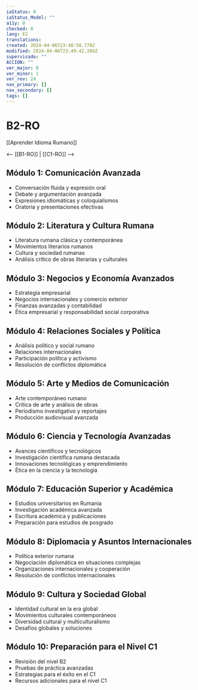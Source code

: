```yaml
---
iaStatus: 0
iaStatus_Model: ""
a11y: 0
checked: 0
lang: ES
translations: 
created: 2024-04-06T23:48:58.770Z
modified: 2024-04-06T23:49:42.269Z
supervisado: ""
ACCION: ""
ver_major: 0
ver_minor: 1
ver_rev: 24
nav_primary: []
nav_secondary: []
tags: []
---
```

# B2-RO

[[Aprender Idioma Rumano]]

<-- [[B1-RO]] | [[C1-RO]] -->

## Módulo 1: Comunicación Avanzada

- Conversación fluida y expresión oral
- Debate y argumentación avanzada
- Expresiones idiomáticas y coloquialismos
- Oratoria y presentaciones efectivas

## Módulo 2: Literatura y Cultura Rumana

- Literatura rumana clásica y contemporánea
- Movimientos literarios rumanos
- Cultura y sociedad rumanas
- Análisis crítico de obras literarias y culturales

## Módulo 3: Negocios y Economía Avanzados

- Estrategia empresarial
- Negocios internacionales y comercio exterior
- Finanzas avanzadas y contabilidad
- Ética empresarial y responsabilidad social corporativa

## Módulo 4: Relaciones Sociales y Política

- Análisis político y social rumano
- Relaciones internacionales
- Participación política y activismo
- Resolución de conflictos diplomática

## Módulo 5: Arte y Medios de Comunicación

- Arte contemporáneo rumano
- Crítica de arte y análisis de obras
- Periodismo investigativo y reportajes
- Producción audiovisual avanzada

## Módulo 6: Ciencia y Tecnología Avanzadas

- Avances científicos y tecnológicos
- Investigación científica rumana destacada
- Innovaciones tecnológicas y emprendimiento
- Ética en la ciencia y la tecnología

## Módulo 7: Educación Superior y Académica

- Estudios universitarios en Rumania
- Investigación académica avanzada
- Escritura académica y publicaciones
- Preparación para estudios de posgrado

## Módulo 8: Diplomacia y Asuntos Internacionales

- Política exterior rumana
- Negociación diplomática en situaciones complejas
- Organizaciones internacionales y cooperación
- Resolución de conflictos internacionales

## Módulo 9: Cultura y Sociedad Global

- Identidad cultural en la era global
- Movimientos culturales contemporáneos
- Diversidad cultural y multiculturalismo
- Desafíos globales y soluciones

## Módulo 10: Preparación para el Nivel C1

- Revisión del nivel B2
- Pruebas de práctica avanzadas
- Estrategias para el éxito en el C1
- Recursos adicionales para el nivel C1

